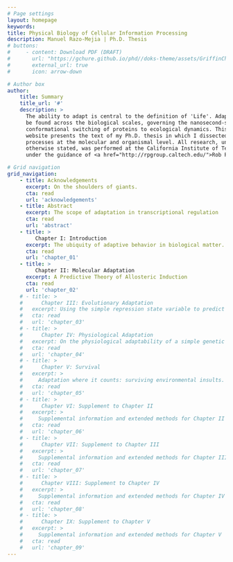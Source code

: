 ```yaml
---
# Page settings
layout: homepage
keywords:
title: Physical Biology of Cellular Information Processing
description: Manuel Razo-Mejia | Ph.D. Thesis
# buttons:
#     - content: Download PDF (DRAFT)
#       url: "https://gchure.github.io/phd//doks-theme/assets/GriffinChure_Thesis_2020-05-08.pdf"
#       external_url: true
#       icon: arrow-down

# Author box
author:
    title: Summary
    title_url: '#'
    description: >
      The ability to adapt is central to the definition of 'Life'. Adaptation can
      be found across the biological scales, governing the nanosecond-scale
      conformational switching of proteins to ecological dynamics. This
      website presents the text of my Ph.D. thesis in which I dissected adaptive
      processes at the molecular and organismal level. All research, unless
      otherwise stated, was performed at the California Institute of Technology
      under the guidance of <a href="http://rpgroup.caltech.edu/">Rob Phillips</a>.

# Grid navigation
grid_navigation:
    - title: Acknowledgements
      excerpt: On the shoulders of giants.
      cta: read
      url: 'acknowledgements'
    - title: Abstract
      excerpt: The scope of adaptation in transcriptional regulation
      cta: read
      url: 'abstract'
    - title: >
         Chapter I: Introduction
      excerpt: The ubiquity of adaptive behavior in biological matter.
      cta: read
      url: 'chapter_01'
    - title: >
         Chapter II: Molecular Adaptation
      excerpt: A Predictive Theory of Allosteric Induction
      cta: read
      url: 'chapter_02'
    # - title: >
    #      Chapter III: Evolutionary Adaptation 
    #   excerpt: Using the simple repression state variable to predict mutant phenotypes
    #   cta: read
    #   url: 'chapter_03'
    # - title: >
    #      Chapter IV: Physiological Adaptation 
    #   excerpt: On the physiological adaptability of a simple genetic circuit 
    #   cta: read
    #   url: 'chapter_04'
    # - title: >
    #      Chapter V: Survival
    #   excerpt: >
    #     Adaptation where it counts: surviving environmental insults.
    #   cta: read
    #   url: 'chapter_05'
    # - title: >
    #      Chapter VI: Supplement to Chapter II
    #   excerpt: >
    #     Supplemental information and extended methods for Chapter II
    #   cta: read
    #   url: 'chapter_06'
    # - title: >
    #      Chapter VII: Supplement to Chapter III
    #   excerpt: >
    #     Supplemental information and extended methods for Chapter III
    #   cta: read
    #   url: 'chapter_07'
    # - title: >
    #      Chapter VIII: Supplement to Chapter IV
    #   excerpt: >
    #     Supplemental information and extended methods for Chapter IV
    #   cta: read
    #   url: 'chapter_08'
    # - title: >
    #      Chapter IX: Supplement to Chapter V
    #   excerpt: >
    #     Supplemental information and extended methods for Chapter V
    #   cta: read
    #   url: 'chapter_09'
---
```

